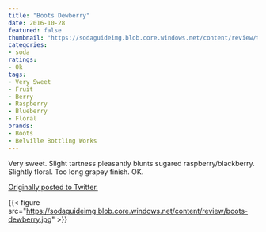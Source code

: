 ```yaml
---
title: "Boots Dewberry"
date: 2016-10-28
featured: false
thumbnail: "https://sodaguideimg.blob.core.windows.net/content/review/thumbs/boots-dewberry.jpg"
categories:
- soda
ratings:
- Ok
tags:
- Very Sweet
- Fruit
- Berry
- Raspberry
- Blueberry
- Floral
brands:
- Boots
- Belville Bottling Works
---
```


Very sweet. Slight tartness pleasantly blunts sugared raspberry/blackberry. Slightly floral. Too long grapey finish. OK.

[Originally posted to Twitter.](https://twitter.com/Cavorter/status/792057404317773824)

{{< figure src="https://sodaguideimg.blob.core.windows.net/content/review/boots-dewberry.jpg" >}}


